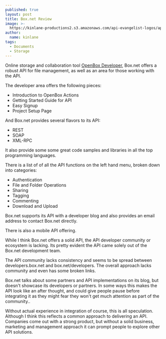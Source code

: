 ```yaml
---
published: true
layout: post
title: Box.net Review
image: >-
  https://kinlane-productions2.s3.amazonaws.com/api-evangelist-logos/api-evangelist-blue-seal.png
author:
  name: kinlane
tags:
  - Documents
  - Storage
---
```

Online storage and collaboration tool [OpenBox Developer](http://www.box.net), Box.net offers a robust API for file management, as well as an area for those working with the API.

The developer area offers the following pieces:

* Introduction to OpenBox Actions
* Getting Started Guide for API
* Easy Signup
* Project Setup Page

And Box.net provides several flavors to its API:

* REST
* SOAP
* XML-RPC

It also provide some some great code samples and libraries in all the top programming languages.

There is a list of of all the API functions on the left hand menu, broken down into categories:

* Authentication
* File and Folder Operations
* Sharing
* Tagging
* Commenting
* Download and Upload

Box.net supports its API with a developer blog and also provides an email address to contact Box.net directly.

There is also a mobile API offering.

While I think Box.net offers a solid API, the API developer community or ecosystem is lacking. Its pretty evident the API came solely out of the Box.net development team.

The API community lacks consistency and seems to be spread between developers.box.net and box.net/developers. The overall approach lacks community and even has some broken links.

Box.net talks about some partners and API implementations on its blog, but doesn't showcase its developers or partners. In some ways this makes the API look like an after thought, and could give people pause before integrating it as they might fear they won't get much attention as part of the community..

Without actual experience in integration of course, this is all speculation. Although I think this reflects a common approach to delivering an API. Companies come out with a strong product, but without a solid business, marketing and management approach it can prompt people to explore other API solutions.